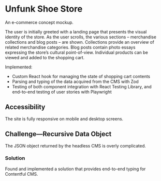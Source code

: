 # Unfunk Shoe Store

An e-commerce concept mockup.

The user is initially greeted with a landing page that presents the visual identity of the store. As the user scrolls, the various sections – merchandise collections and blog posts – are shown. Collections provide an overview of related merchandise categories. Blog posts contain photo essays expressing the store’s cultural point-of-view. Individual products can be viewed and added to the shopping cart.

Implemented:

- Custom React hook for managing the state of shopping cart contents
- Parsing and typing of the data acquired from the CMS with Zod
- Testing of both component integration with React Testing Library, and end-to-end testing of user stories with Playwright

## Accessibility

The site is fully responsive on mobile and desktop screens.

## Challenge—Recursive Data Object

The JSON object returned by the headless CMS is overly complicated.

### Solution

Found and implemented a solution that provides end-to-end typing for Contentful CMS.
